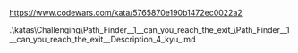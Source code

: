 https://www.codewars.com/kata/5765870e190b1472ec0022a2

.\katas\Challenging\Path_Finder__1__can_you_reach_the_exit_\Path_Finder__1__can_you_reach_the_exit__Description_4_kyu_.md